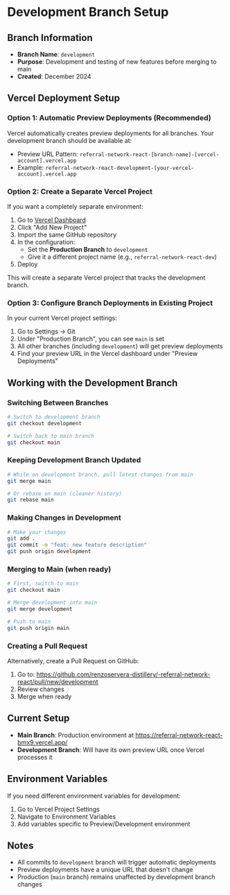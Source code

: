 # Development Branch Setup

## Branch Information
- **Branch Name**: `development`
- **Purpose**: Development and testing of new features before merging to main
- **Created**: December 2024

## Vercel Deployment Setup

### Option 1: Automatic Preview Deployments (Recommended)
Vercel automatically creates preview deployments for all branches. Your development branch should be available at:
- Preview URL Pattern: `referral-network-react-[branch-name]-[vercel-account].vercel.app`
- Example: `referral-network-react-development-[your-vercel-account].vercel.app`

### Option 2: Create a Separate Vercel Project
If you want a completely separate environment:

1. Go to [Vercel Dashboard](https://vercel.com/dashboard)
2. Click "Add New Project"
3. Import the same GitHub repository
4. In the configuration:
   - Set the **Production Branch** to `development`
   - Give it a different project name (e.g., `referral-network-react-dev`)
5. Deploy

This will create a separate Vercel project that tracks the development branch.

### Option 3: Configure Branch Deployments in Existing Project
In your current Vercel project settings:
1. Go to Settings → Git
2. Under "Production Branch", you can see `main` is set
3. All other branches (including `development`) will get preview deployments
4. Find your preview URL in the Vercel dashboard under "Preview Deployments"

## Working with the Development Branch

### Switching Between Branches
```bash
# Switch to development branch
git checkout development

# Switch back to main branch
git checkout main
```

### Keeping Development Branch Updated
```bash
# While on development branch, pull latest changes from main
git merge main

# Or rebase on main (cleaner history)
git rebase main
```

### Making Changes in Development
```bash
# Make your changes
git add .
git commit -m "feat: new feature description"
git push origin development
```

### Merging to Main (when ready)
```bash
# First, switch to main
git checkout main

# Merge development into main
git merge development

# Push to main
git push origin main
```

### Creating a Pull Request
Alternatively, create a Pull Request on GitHub:
1. Go to: https://github.com/renzoservera-distillery/-referral-network-react/pull/new/development
2. Review changes
3. Merge when ready

## Current Setup
- **Main Branch**: Production environment at https://referral-network-react-bmx9.vercel.app/
- **Development Branch**: Will have its own preview URL once Vercel processes it

## Environment Variables
If you need different environment variables for development:
1. Go to Vercel Project Settings
2. Navigate to Environment Variables
3. Add variables specific to Preview/Development environment

## Notes
- All commits to `development` branch will trigger automatic deployments
- Preview deployments have a unique URL that doesn't change
- Production (`main` branch) remains unaffected by development branch changes